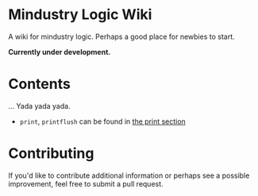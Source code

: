 # Mindustry Logic Wiki

A wiki for mindustry logic.
Perhaps a good place for newbies to start.

**Currently under development.**

# Contents

... Yada yada yada.
- `print`, `printflush` can be found in [the print section](print.md)


# Contributing

If you'd like to contribute additional information or perhaps see a possible improvement,
feel free to submit a pull request.
